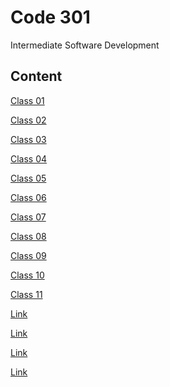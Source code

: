 # Code 301

Intermediate Software Development

## Content

[Class 01](../Code-301/class-01.md)

[Class 02](../Code-301/class-02.md)

[Class 03](../Code-301/class-03.md)

[Class 04](../Code-301/class-04.md)

[Class 05](../Code-301/class-05.md)

[Class 06](../Code-301/class-06.md)

[Class 07](../Code-301/class-07.md)

[Class 08](../Code-301/class-08.md)

[Class 09](../Code-301/class-09.md)

[Class 10](../Code-301/class-10.md)

[Class 11](../Code-301/class-11.md)

[Link]()

[Link]()

[Link]()

[Link]()